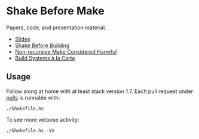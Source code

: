 # Shake Before Make

Papers, code, and presentation material.

+ [Slides](Shake.pdf)
+ [Shake Before Building](shake-before-building.pdf)
+ [Non-recursive Make Considered Harmful](non-recursive-make-considerered-harmful.pdf)
+ [Build Systems à la Carte](build-systems-a-la-carte.pdf)

## Usage

Follow along at home with at least stack version 1.7. Each pull request under
[pulls](https://github.com/swift-nav/shake-before-make/pulls) is runnable with:

    ./Shakefile.hs
    
To see more verbose activity:

    ./Shakefile.hs -VV
